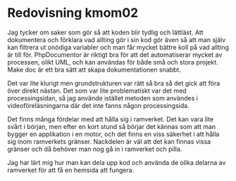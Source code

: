 ---
---
Redovisning kmom02
=========================


Jag tycker om saker som gör så att koden blir tydlig och lättläst. Att dokumentera och förklara vad allting gör i sin kod gör även så att man själv kan filtrera ut onödiga variabler och man får mycket bättre koll på vad allting är till för. PhpDocumentor är riktigt bra för att det automatiserar mycket av processen, olikt UML, och kan användas för både små och stora projekt. Make doc är ett bra sätt att skapa dokumentationen snabbt.


Det var lite klurigt men grundstrukturen var rätt så bra så det gick att föra över direkt nästan. Det som var lite problematiskt var det med processingsidan, så jag använde istället metoden som användes i videoföreläsningarna där det inte fanns någon processingsida.


Det finns många fördelar med att hålla sig i ramverket. Det kan vara lite svårt i början, men efter en kort stund så börjar det kännas som att man bygger en applikation i en motor, och det finns en viss säkerhet i att hålla sig inom ramverkets gränser.
Nackdelen är väl att det kan finnas vissa gränser och då behöver man nog gå in i ramverket och pilla.


Jag har lärt mig hur man kan dela upp kod och använda de olika delarna av ramverket för att få en hemsida att fungera.
